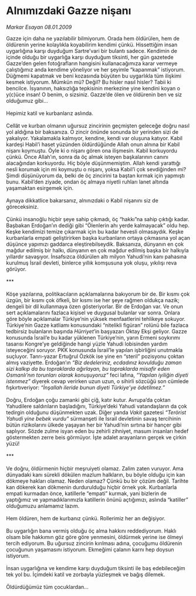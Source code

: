 # Alnımızdaki Gazze nişanı

*Markar Esayan 08.01.2009*

<div class="taraf_structure_2col_1zq">
<div class="margen_n">



 <p>Gazze için daha ne yazılabilir bilmiyorum. Orada hem öldürülen, hem de öldürenin yerine kolaylıkla koyabilirim kendimi çünkü. Hissettiğim insan uygarlığına karşı duyduğum Sartre’vari bir bulantı sadece. Kendimin de içinde olduğu bir uygarlığa karşı duyduğum tiksinti, her gün gazetede Gazze’den gelen fotoğrafların hangisini kullanacağımıza karar vermeye çalıştığımız anda kendime yöneliyor ve her şeyimle “kapanmak” istiyorum. Düğmemi kapatmak ve beni kozasında büyüten bu uygarlıkla tüm ilişkimi kesmek istiyorum. Mümkün mü? Değil? Bu hisler nasıl hisler? Tabii ki bencilce. İsyanının, haksızlığa tepkisinin merkezine yine kendini koyan o y(c)üce insan! O benim, o sizsiniz. Gazze’de ölen ve öldürenin ben ve siz olduğumuz gibi... <br/><br/>Hepimiz katil ve kurbanlarız aslında. <br/><br/>Cellât ve kurban olmanın uğursuz zincirinin geçmişten geleceğe doğru nasıl yol aldığına bir baksanıza. O zincir önünde sonunda bir yerinden sizi de yakalıyor. Yakalamakla kalmıyor, kendine, kendi var oluşuna katıyor. Kabil kardeşi Habil’i haset yüzünden öldürdüğünde Allah onun alnına bir Kabil nişanı koymuştu. Öyle ki o nişanı gören ona ilişmesin. Kabil korkuyordu çünkü. Önce Allah’ın, sonra da öç almak isteyen başkalarının canını alacağından korkuyordu. Hiç böyle düşünmemiştim. Allah kendi yarattığı nesli korumak için mi koymuştu o nişanı, yoksa Kabil’i çok sevdiğinden mi? Şimdi düşünüyorum da, belki de öç zincirini ta baştan kırmak için yapmıştı bunu. Kabil’den ziyade, ondan öç almaya niyetli ruhları lanet altında yaşamaktan esirgemek için. <br/><br/>Aynaya dikkatlice bakarsanız, alnınızdaki o Kabil nişanını siz de göreceksiniz. <br/><br/>Çünkü insanoğlu hiçbir şeye sahip çıkmadı, öç “hakkı”na sahip çıktığı kadar. Başbakan Erdoğan’ın dediği gibi “Ölenlerin ahı yerde kalmayacak” oldu hep. Keşke kendimizi temize çıkarmak için bu kadar hevesli olmasaydık. Keşke kurbanlarla empati geliştirirken başka kurbanların ortaya çıkmasına yol açan düşünce yapımızı gaddarca eleştirebilseydik. Baksanıza, dünyanın en çok mağdur edilmiş bir halkı, dünyanın en çok mağdur edilmiş başka bir halkıyla yıllardır savaşıyor. İnsafsızca öldürülen altı milyon Yahudi’nin kanı pahasına kurulmuş İsrail devleti, binlerce yıllık komşusuna yok oluşu, yıkılışı reva görüyor. <br/><br/>*** <br/><br/>Köşe yazılarına, politikacıların açıklamalarına bakıyorum bir de. Bir kısmı çok üzgün, bir kısmı çok öfkeli, bir kısmı ise her şeye rağmen oldukça nazik; dengeli bir dil kullanmaya özen gösteriyorlar. Bir de Erdoğan var. Ve onun sert açıklamalarını fazlaca kişisel ve duygusal bulanlar var sonra. Onlara göre böyle açıklamalar Türkiye’nin yüksek menfaatlerini tehlikeye sokuyor. Türkiye’nin Gazze katliamı konusundaki “nitelikli figüran” rolünü bile fazlaca tedbirsiz bulanların başında <i>Hürriyet</i>’in başyazarı Oktay Ekşi geliyor. Gazze konusunda İsrail’e bu kadar yüklenen Türkiye’nin, yarın Ermeni soykırımı tasarısı Kongre’ye geldiğinde hangi yüzle Yahudi lobisinden yardım isteyeceğini soruyor. PKK konusunda İsrail’le yapılan işbirliğini unutmakla suçluyor. Tanrı-yazar Ertuğrul Özkök ise yine en “steril” pozisyonu çoktan almış vaziyette. Erdoğan’ın <i>“Biz dedeleriniz, ecdadınız kovulduğu zaman sizi kalkıp da bu topraklarda ağırlayan, bu topraklarda misafir eden Osmanlı’nın torunları olarak konuşuyoruz”</i> feci lafına, <i>“Yapılan iyiliğin diyeti istenmez”</i> diyerek cevap verirken uzun uzun, o sihirli sözcüğü son cümlede fışkırtıveriyor: <i>“İnşallah ileride bunun diyeti Türkiye’ye ödetilmez.”</i> <br/><br/>Doğru, Erdoğan çoğu zamanki gibi çiğ, katır kutur. Avrupa’da çoktan Yahudilere saldırıların başladığını, Türkiye’deki Yahudi vatandaşların da çok tedirgin olduğunu düşünmekten uzak. Diğer yanda <i>Vakit</i> gazetesi <i>“Terörist Yahudi yine bebek vurdu”</i> sürmanşeti ile İsrail devletinin savaş tercihinin bütün rizikolarını ülkede yaşayan her bir Yahudi’nin sırtına bir hançer gibi saplıyor. Sözde zulme isyan eden bu zehirli zihniyet, masum insanları hedef göstermekten zerre beis görmüyor. İşte adalet arayanların gerçek ve çirkin yüzü! <br/><br/>*** <br/><br/>Ve doğru, öldürmenin hiçbir meşruiyeti olamaz. Zalim zaten vuruyor. Ama dünyadaki kanı sürekli dökülen mazlum halkların, bu böyle olduğu için kan dökmeye hakları olamaz. Neden olamaz? Çünkü bu bir çözüm değil. Tarihte kan dökerek kan dökmenin durdurulduğu hiçbir örnek yok. Kurbanlarla empati kurmadan önce, katillerle “empati” kurmak, yani bizlerin de yaptığımız ve yapmadıklarımızla katillerin önünü açtığımızı, aslında “katiller” olduğumuzu anlamamız lazım. <br/><br/>Hem öldüren, hem de kurbanız çünkü. Rollerimiz her an değişiyor. <br/><br/>Bu uygarlığın bana vermiş olduğu öç alma hakkını reddediyorum. Haklı olsam bile hakkımın göz göre göre yenmesini, öldürmek yerine ise ölmeyi tercih ediyorum. Bu uğursuz zincirin kırılması adına, çocuğumu öldürenin çocuğunun yaşamasını istiyorum. Ekmeğimi çalanın karnı hep doysun istiyorum. <br/><br/>İnsan uygarlığına ve kendime karşı duyduğum tiksinti ile baş edebileceğim tek yol bu. İçimdeki katil ve zorbayla yüzleşmek ve bağış dilemek. <br/><br/>Öldürdüğümüz tüm çocuklardan...</p>

<br/>


<div id="taraf_not">
</div>

</div>


</div>
